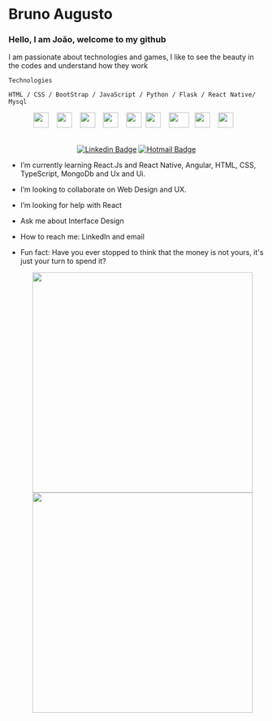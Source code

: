 # Bruno Augusto
### Hello, I am João, welcome to my github

I am passionate about technologies and games, I like to see the beauty in the codes and understand how they work

    Technologies

    HTML / CSS / BootStrap / JavaScript / Python / Flask / React Native/ Mysql


<div align="center">
<img  width="30px" height="30px" src="https://upload.wikimedia.org/wikipedia/commons/6/61/HTML5_logo_and_wordmark.svg" />&nbsp;&nbsp;&nbsp;
<img  width="30px" height="30px" src="https://logodownload.org/wp-content/uploads/2017/04/css-3-logo.png" />&nbsp;&nbsp;&nbsp;
<img  width="30px" height="30px" src="https://upload.wikimedia.org/wikipedia/commons/9/99/Unofficial_JavaScript_logo_2.svg" />&nbsp;&nbsp;&nbsp;
<img  width="30px" height="30px" src="https://miro.medium.com/max/700/1*mn6bOs7s6Qbao15PMNRyOA.png" />&nbsp;&nbsp;&nbsp;
<img  width="30px" height="30px" src="https://upload.wikimedia.org/wikipedia/commons/a/a7/React-icon.svg"/>&nbsp;
<img  width="30px" height="30px" src="https://uploads-ssl.webflow.com/5ea7dc13785664a2a38ef5ec/5ea7dc1378566458078ef78f_React Native Logo.png" />&nbsp;&nbsp;&nbsp;
<img  width="40px" height="30px" src="https://logoeps.com/wp-content/uploads/2013/03/java-eps-vector-logo.png" />&nbsp;&nbsp;
<img  width="30px" height="30px" src="https://www.clipartmax.com/png/full/275-2754492_mongodb-nosql-document-oriented-database-portable-network-mongodb-logo.png" />&nbsp;&nbsp;&nbsp;
<img  width="30px" height="30px" src="https://miro.medium.com/max/400/1*7xUxphx7WwttvlFu5gVvVw.png" />&nbsp;&nbsp;&nbsp;
</div>
<br>
<div align="center">


[![Linkedin Badge](https://img.shields.io/badge/-LinkedIn-blue?style=flat-square&logo=Linkedin&logoColor=white&link=https://www.linkedin.com/in/daniele-oliveira-lucas-8a685683/)](https://www.linkedin.com/in/joão-pedro-alves-910858163/) [![Hotmail Badge](https://img.shields.io/badge/-Hotmail-0078D4?style=flat-square&logo=microsoft-outlook&logoColor=white&link=mailto:daniele_oli_lucas@hotmail.com)](mailto:jotalmeida007@hotmail.com)

</div>

<!-- - I’m currently working on ... -->

- I’m currently learning React.Js and React Native, Angular, HTML, CSS, TypeScript, MongoDb and Ux and Ui.
- I’m looking to collaborate on Web Design and UX.
- I’m looking for help with React
- Ask me about Interface Design
- How to reach me: LinkedIn and email
- Fun fact: Have you ever stopped to think that the money is not yours, it's just your turn to spend it?

    <div align="center">
     <img width="434px" src="https://github-readme-stats.vercel.app/api?username=joaopealves&hide=contribs,prs" />

    <img width="434px" src="https://github-readme-stats.vercel.app/api/top-langs/?username=joaopealves&langs_count=8)](https://github.com/joaopealves/github-readme-statsl" />

  </div>
